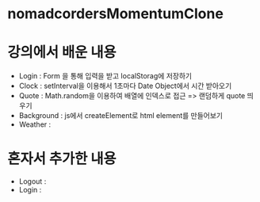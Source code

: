 # nomadcordersMomentumClone
# 강의에서 배운 내용
- Login : Form 을 통해 입력을 받고 localStorag에 저장하기
- Clock : setInterval을 이용해서 1초마다 Date Object에서 시간 받아오기
- Quote : Math.random을 이용하여 배열에 인덱스로 접근 => 랜덤하게 quote 띄우기 
- Background : js에서 createElement로 html element를 만들어보기 
- Weather : 
# 혼자서 추가한 내용
- Logout : 
- Login : 
